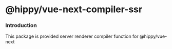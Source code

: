 # @hippy/vue-next-compiler-ssr

### Introduction

This package is provided server renderer compiler function for @hippy/vue-next 

